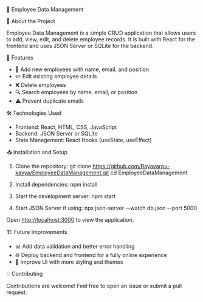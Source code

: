 🎯 Employee Data Management

📌 About the Project

Employee Data Management is a simple CRUD application that allows users to add, view, edit, and delete employee records. It is built with React for the frontend and uses JSON Server or SQLite for the backend.

🚀 Features

* 👤 Add new employees with name, email, and position
* ✏️ Edit existing employee details
* ❌ Delete employees
* 🔍 Search employees by name, email, or position
* ⚠️ Prevent duplicate emails

🛠️ Technologies Used

* Frontend: React, HTML, CSS, JavaScript
* Backend: JSON Server or SQLite
* State Management: React Hooks (useState, useEffect)

📥 Installation and Setup

1. Clone the repository:
git clone https://github.com/Rayavarpu-kavya/EmployeeDataManagement.git
cd EmployeeDataManagement

2. Install dependencies:
npm install

3. Start the development server:
npm start

4. Start JSON Server if using:
npx json-server --watch db.json --port 5000

Open [http://localhost:3000](http://localhost:3000) to view the application.

🏗️ Future Improvements

* 📊 Add data validation and better error handling
* 🌐 Deploy backend and frontend for a fully online experience
* 🎨 Improve UI with more styling and themes

💡 Contributing

Contributions are welcome! Feel free to open an issue or submit a pull request.
